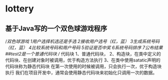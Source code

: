 
# lottery
基于Java写的一个双色球游戏程序
---------------------
/*双色球游戏
1用户选择机选还是手选
2接收用户选号（红，蓝）
3生成系统号码（红，蓝）
4比较系统号码和用户号码
5验证是否中奖
6系统号码排序
7公布结果
##test2是一个普通代码块
/*
代码块
1、普通代码块，
2、构造块，在类中定义的代码块、在创建对象时被调用，优于构造方法执行
3、在类中使用satatic声明的代码块称为静态代码块
	在第一次使用的时候被调用，只会执行一次，优于构造块执行
	我们在项目开发中，通常会使用静态代码块来初始化只调用一次的数据。
